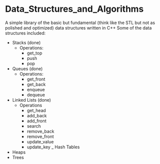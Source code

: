 # Data_Structures_and_Algorithms
A simple library of the basic but fundamental (think like the STL but not as polished and optimized) data structures written in C++
Some of the data structures included:
  - Stacks (done)
    - Operations:
      - get_top
      - push
      - pop
  - Queues (done)
    - Operations:
      - get_front
      - get_back
      - enqueue
      - dequeue
  - Linked Lists (done)
    - Operations
      - get_head
      - add_back
      - add_front
      - search
      - remove_back
      - remove_front
      - update_value
      - update_key
  _ Hash Tables
  - Heaps
  - Trees
